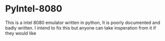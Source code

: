 # PyIntel-8080
This is a intel 8080 emulator written in python, It is poorly documented and badly written. I intend to fix this but anyone can take insperation from it if they would like
